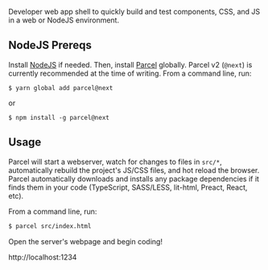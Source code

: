 Developer web app shell to quickly build and test components, CSS, and JS in a web or NodeJS environment.

## NodeJS Prereqs

Install [NodeJS](https://nodejs.org/en/) if needed.  Then, install [Parcel](https://parceljs.org/) globally.  Parcel v2 (`@next`) is currently recommended at the time of writing.  From a command line, run:

```$ yarn global add parcel@next```

or

```$ npm install -g parcel@next```

## Usage

Parcel will start a webserver, watch for changes to files in `src/*`, automatically rebuild the project's JS/CSS files, and hot reload the browser.  Parcel automatically downloads and installs any package dependencies if it finds them in your code (TypeScript, SASS/LESS, lit-html, Preact, React, etc).

From a command line, run:

```sh
$ parcel src/index.html
```

Open the server's webpage and begin coding!

http://localhost:1234
